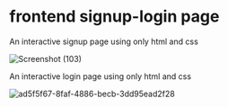 # frontend signup-login page
 An interactive  signup  page using only html and css

![Screenshot (103)](https://github.com/snahanku/frontend-signup-page/assets/91967115/87aa3f02-44c7-43a4-aaf2-4b98fdc72d44)



An interactive login page  using only html and css

![ad5f5f67-8faf-4886-becb-3dd95ead2f28](https://user-images.githubusercontent.com/91967115/233680032-0c7a9efa-6812-4115-8e18-6a628e67ca9a.jpg)


